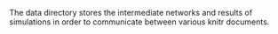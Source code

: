 The data directory stores the intermediate networks and results of simulations in order to communicate between various knitr documents.
